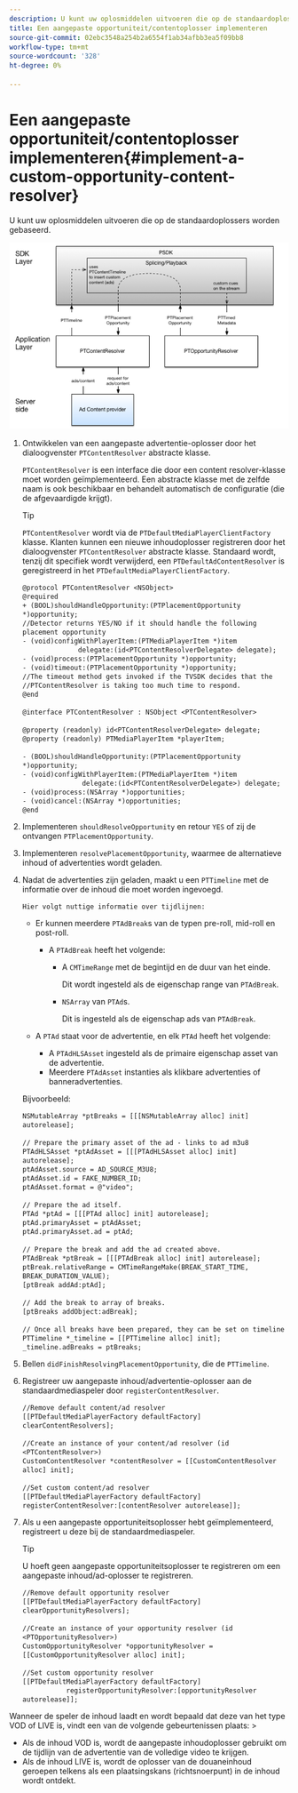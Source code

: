 ```yaml
---
description: U kunt uw oplosmiddelen uitvoeren die op de standaardoplossers worden gebaseerd.
title: Een aangepaste opportuniteit/contentoplosser implementeren
source-git-commit: 02ebc3548a254b2a6554f1ab34afbb3ea5f09bb8
workflow-type: tm+mt
source-wordcount: '328'
ht-degree: 0%

---
```


# Een aangepaste opportuniteit/contentoplosser implementeren{#implement-a-custom-opportunity-content-resolver}

U kunt uw oplosmiddelen uitvoeren die op de standaardoplossers worden gebaseerd.

<!--<a id="fig_CC41E2A66BDB4115821F33737B46A09B"></a>-->

![](assets/ios_psdk_content_resolver.png)

1. Ontwikkelen van een aangepaste advertentie-oplosser door het dialoogvenster `PTContentResolver` abstracte klasse.

   `PTContentResolver` is een interface die door een content resolver-klasse moet worden geïmplementeerd. Een abstracte klasse met de zelfde naam is ook beschikbaar en behandelt automatisch de configuratie (die de afgevaardigde krijgt).

   >[!TIP]
   >
   >`PTContentResolver` wordt via de `PTDefaultMediaPlayerClientFactory` klasse. Klanten kunnen een nieuwe inhoudoplosser registreren door het dialoogvenster `PTContentResolver` abstracte klasse. Standaard wordt, tenzij dit specifiek wordt verwijderd, een `PTDefaultAdContentResolver` is geregistreerd in het `PTDefaultMediaPlayerClientFactory`.

   ```
   @protocol PTContentResolver <NSObject> 
   @required 
   + (BOOL)shouldHandleOpportunity:(PTPlacementOpportunity *)opportunity;  
   //Detector returns YES/NO if it should handle the following placement opportunity 
   - (void)configWithPlayerItem:(PTMediaPlayerItem *)item  
                 delegate:(id<PTContentResolverDelegate> delegate); 
   - (void)process:(PTPlacementOpportunity *)opportunity; 
   - (void)timeout:(PTPlacementOpportunity *)opportunity;  
   //The timeout method gets invoked if the TVSDK decides that the  
   //PTContentResolver is taking too much time to respond. 
   @end 
   
   @interface PTContentResolver : NSObject <PTContentResolver> 
   
   @property (readonly) id<PTContentResolverDelegate> delegate; 
   @property (readonly) PTMediaPlayerItem *playerItem; 
   
   - (BOOL)shouldHandleOpportunity:(PTPlacementOpportunity *)opportunity; 
   - (void)configWithPlayerItem:(PTMediaPlayerItem *)item  
                  delegate:(id<PTContentResolverDelegate>) delegate; 
   - (void)process:(NSArray *)opportunities; 
   - (void)cancel:(NSArray *)opportunities; 
   @end
   ```

1. Implementeren `shouldResolveOpportunity` en retour `YES` of zij de ontvangen `PTPlacementOpportunity`.
1. Implementeren `resolvePlacementOpportunity`, waarmee de alternatieve inhoud of advertenties wordt geladen.
1. Nadat de advertenties zijn geladen, maakt u een `PTTimeline` met de informatie over de inhoud die moet worden ingevoegd.

       Hier volgt nuttige informatie over tijdlijnen:
   
   * Er kunnen meerdere `PTAdBreak`s van de typen pre-roll, mid-roll en post-roll.

      * A `PTAdBreak` heeft het volgende:

         * A `CMTimeRange` met de begintijd en de duur van het einde.

           Dit wordt ingesteld als de eigenschap range van `PTAdBreak`.

         * `NSArray` van `PTAd`s.

           Dit is ingesteld als de eigenschap ads van `PTAdBreak`.

   * A `PTAd` staat voor de advertentie, en elk `PTAd` heeft het volgende:

      * A `PTAdHLSAsset` ingesteld als de primaire eigenschap asset van de advertentie.
      * Meerdere `PTAdAsset` instanties als klikbare advertenties of banneradvertenties.

   Bijvoorbeeld:

   ```
   NSMutableArray *ptBreaks = [[[NSMutableArray alloc] init] autorelease]; 
   
   // Prepare the primary asset of the ad - links to ad m3u8 
   PTAdHLSAsset *ptAdAsset = [[[PTAdHLSAsset alloc] init] autorelease]; 
   ptAdAsset.source = AD_SOURCE_M3U8; 
   ptAdAsset.id = FAKE_NUMBER_ID; 
   ptAdAsset.format = @"video"; 
   
   // Prepare the ad itself. 
   PTAd *ptAd = [[[PTAd alloc] init] autorelease]; 
   ptAd.primaryAsset = ptAdAsset; 
   ptAd.primaryAsset.ad = ptAd; 
   
   // Prepare the break and add the ad created above. 
   PTAdBreak *ptBreak = [[[PTAdBreak alloc] init] autorelease]; 
   ptBreak.relativeRange = CMTimeRangeMake(BREAK_START_TIME, BREAK_DURATION_VALUE); 
   [ptBreak addAd:ptAd]; 
   
   // Add the break to array of breaks. 
   [ptBreaks addObject:adBreak]; 
   
   // Once all breaks have been prepared, they can be set on timeline 
   PTTimeline *_timeline = [[PTTimeline alloc] init]; 
   _timeline.adBreaks = ptBreaks;
   ```

1. Bellen `didFinishResolvingPlacementOpportunity`, die de `PTTimeline`.
1. Registreer uw aangepaste inhoud/advertentie-oplosser aan de standaardmediaspeler door `registerContentResolver`.

   ```
   //Remove default content/ad resolver 
   [[PTDefaultMediaPlayerFactory defaultFactory] clearContentResolvers]; 
   
   //Create an instance of your content/ad resolver (id <PTContentResolver>) 
   CustomContentResolver *contentResolver = [[CustomContentResolver alloc] init]; 
   
   //Set custom content/ad resolver 
   [[PTDefaultMediaPlayerFactory defaultFactory] registerContentResolver:[contentResolver autorelease]];
   ```

1. Als u een aangepaste opportuniteitsoplosser hebt geïmplementeerd, registreert u deze bij de standaardmediaspeler.

   >[!TIP]
   >
   >U hoeft geen aangepaste opportuniteitsoplosser te registreren om een aangepaste inhoud/ad-oplosser te registreren.

   ```
   //Remove default opportunity resolver 
   [[PTDefaultMediaPlayerFactory defaultFactory] clearOpportunityResolvers]; 
   
   //Create an instance of your opportunity resolver (id <PTOpportunityResolver>) 
   CustomOpportunityResolver *opportunityResolver = [[CustomOpportunityResolver alloc] init]; 
   
   //Set custom opportunity resolver 
   [[PTDefaultMediaPlayerFactory defaultFactory]  
              registerOpportunityResolver:[opportunityResolver autorelease]];
   ```

Wanneer de speler de inhoud laadt en wordt bepaald dat deze van het type VOD of LIVE is, vindt een van de volgende gebeurtenissen plaats: >
* Als de inhoud VOD is, wordt de aangepaste inhoudoplosser gebruikt om de tijdlijn van de advertentie van de volledige video te krijgen.
* Als de inhoud LIVE is, wordt de oplosser van de douaneinhoud geroepen telkens als een plaatsingskans (richtsnoerpunt) in de inhoud wordt ontdekt.
